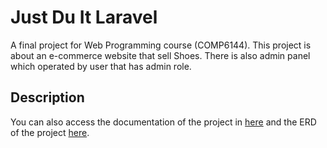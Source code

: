 # Just Du It Laravel
A final project for Web Programming course (COMP6144). This project is about an e-commerce website that sell Shoes. There is also admin panel which operated by user that has admin role.

## Description
You can also access the documentation of the project in <a href="Documentation/Template Dokumentasi Eksternal.pdf">here</a> and the ERD of the project <a href="Documentation/ERD.jpg">here</a>.
